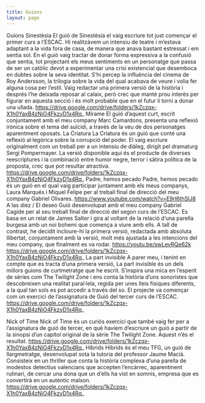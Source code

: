 ```yaml
---
title: Guions
layout: page
---
```


Guions
Sinestèsia 
El guió de Sinestèsia el vaig escriure tot just començar el primer curs a l’ESCAC. Hi realitzàvem un intensiu de teatre i m’estava adaptant a la vida fora de casa, de manera que anava bastant estressat i em sentia sol. En el guió vaig tractar de donar forma expressiva a la confusió que sentia, tot projectant els meus sentiments en un personatge que passa de ser un catòlic devot a experimentar una crisi existencial que desemboca en dubtes sobre la seva identitat. S’hi percep la influència del cinema de Roy Andersson, la trilogia sobre la vida del qual acabava de veure i volia fer alguna cosa per l’estil. Vaig redactar una primera versió de la història i després l’he deixada reposar al calaix, però crec que manté prou interès per figurar en aquesta secció i és molt probable que en el futur li torni a donar una ullada. 
https://drive.google.com/drive/folders/1kZczqx-X1h0YaxB4zNiO4FkzyD1x4Rq_
Mírame
El guió d’aquest curt, escrit conjuntament amb el meu company Marc Camardons,  presenta una reflexió irònica sobre el tema del suïcidi, a través de la veu de dos personatges aparentment oposats.
La Criatura
La Criatura és un guió que conté una reflexió al·legòrica sobre la corrupció del poder. El vaig escriure originalment com un treball per a un intensiu de diàleg, dirigit pel dramaturg Sergi Pompermayer. La versió disponible aquí és el producte de diverses reescriptures i la combinació  entre humor negre, terror i sàtira política de la proposta, crec que pot resultar atractiva.
https://drive.google.com/drive/folders/1kZczqx-X1h0YaxB4zNiO4FkzyD1x4Rq_
Padre, hemos pecado
Padre, hemos pecado és un guió en el qual vaig participar juntament amb els meus companys, Laura Marqués i Miquel Felipe per al treball final de direcció del meu company Gabriel Olivares.
https://www.youtube.com/watch?v=E9rl6thSlJ8
A las diez / El deseo
Guió desenvolupat amb el meu company Gabriel Cagide per al seu treball final de direcció del segon curs de l’ESCAC.  Es basa en un relat de James Salter i gira al voltant de la relació d’una parella burgesa amb un noi bohemi que comença a viure amb ells. A tall de contrast, he decidit incloure-hi la primera versió, redactada amb absoluta llibertat, conjuntament amb la versió, molt més ajustada a les intencions del meu company, que finalment es va rodar.
https://youtu.be/swLevRQe62k
https://drive.google.com/drive/folders/1kZczqx-X1h0YaxB4zNiO4FkzyD1x4Rq_
La part invisible
A parer meu, i tenint en compte que es tracta d’una primera versió, La part invisible és un dels millors guions de curtmetratge que he escrit. S’inspira una mica en l’esperit de sèries com The Twilight Zone i ens conta la història d’uns sonoristes que descobreixen una realitat paral·lela, regida per unes lleis físiques diferents, a la qual tan sols es pot accedir a través del so. El projecte va començar com un exercici de l’assignatura de Guió del tercer curs de l’ESCAC.
https://drive.google.com/drive/folders/1kZczqx-X1h0YaxB4zNiO4FkzyD1x4Rq_

Nick of Time 
Nick of Time és un curiós exercici que també vaig fer per a l’assignatura de guió de tercer, en què havíem d’escriure un guió a partir de la sinopsi d’un capítol original de la sèrie The Twilight Zone. Aquest n’és el resultat.
https://drive.google.com/drive/folders/1kZczqx-X1h0YaxB4zNiO4FkzyD1x4Rq_
Híbrids
Híbrids és el meu TFG, un guió de llargmetratge, desenvolupat sota la tutoria del professor Jaume Macià.  Consisteix en un thriller que conta la història complexa d’una parella de modestos detectius valencians que accepten l’encàrrec, aparentment rutinari, de cercar una dona que un d’ells ha vist en somnis, empresa que es convertirà en un autèntic malson.
https://drive.google.com/drive/folders/1kZczqx-X1h0YaxB4zNiO4FkzyD1x4Rq_

